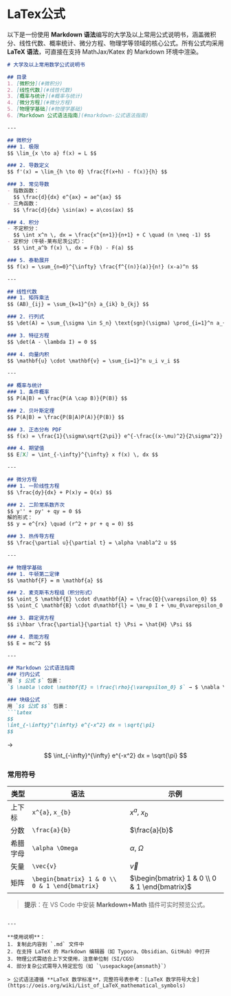 # LaTex公式

以下是一份使用 **Markdown 语法**编写的大学及以上常用公式说明书，涵盖微积分、线性代数、概率统计、微分方程、物理学等领域的核心公式。所有公式均采用 **LaTeX 语法**，可直接在支持 MathJax/Katex 的 Markdown 环境中渲染。

```markdown
# 大学及以上常用数学公式说明书

## 目录
1. [微积分](#微积分)  
2. [线性代数](#线性代数)  
3. [概率与统计](#概率与统计)  
4. [微分方程](#微分方程)  
5. [物理学基础](#物理学基础)  
6. [Markdown 公式语法指南](#markdown-公式语法指南)

---

## 微积分
### 1. 极限
$$ \lim_{x \to a} f(x) = L $$

### 2. 导数定义
$$ f'(x) = \lim_{h \to 0} \frac{f(x+h) - f(x)}{h} $$

### 3. 常见导数
- 指数函数：  
  $$ \frac{d}{dx} e^{ax} = ae^{ax} $$
- 三角函数：  
  $$ \frac{d}{dx} \sin(ax) = a\cos(ax) $$

### 4. 积分
- 不定积分：  
  $$ \int x^n \, dx = \frac{x^{n+1}}{n+1} + C \quad (n \neq -1) $$
- 定积分（牛顿-莱布尼茨公式）：  
  $$ \int_a^b f(x) \, dx = F(b) - F(a) $$

### 5. 泰勒展开
$$ f(x) = \sum_{n=0}^{\infty} \frac{f^{(n)}(a)}{n!} (x-a)^n $$

---

## 线性代数
### 1. 矩阵乘法
$$ (AB)_{ij} = \sum_{k=1}^{n} a_{ik} b_{kj} $$

### 2. 行列式
$$ \det(A) = \sum_{\sigma \in S_n} \text{sgn}(\sigma) \prod_{i=1}^n a_{i,\sigma(i)} $$

### 3. 特征方程
$$ \det(A - \lambda I) = 0 $$

### 4. 向量内积
$$ \mathbf{u} \cdot \mathbf{v} = \sum_{i=1}^n u_i v_i $$

---

## 概率与统计
### 1. 条件概率
$$ P(A|B) = \frac{P(A \cap B)}{P(B)} $$

### 2. 贝叶斯定理
$$ P(A|B) = \frac{P(B|A)P(A)}{P(B)} $$

### 3. 正态分布 PDF
$$ f(x) = \frac{1}{\sigma\sqrt{2\pi}} e^{-\frac{(x-\mu)^2}{2\sigma^2}} $$

### 4. 期望值
$$ E[X] = \int_{-\infty}^{\infty} x f(x) \, dx $$

---

## 微分方程
### 1. 一阶线性方程
$$ \frac{dy}{dx} + P(x)y = Q(x) $$

### 2. 二阶常系数齐次
$$ y'' + py' + qy = 0 $$
解的形式：  
$$ y = e^{rx} \quad (r^2 + pr + q = 0) $$

### 3. 热传导方程
$$ \frac{\partial u}{\partial t} = \alpha \nabla^2 u $$

---

## 物理学基础
### 1. 牛顿第二定律
$$ \mathbf{F} = m \mathbf{a} $$

### 2. 麦克斯韦方程组（积分形式）
$$ \oint_S \mathbf{E} \cdot d\mathbf{A} = \frac{Q}{\varepsilon_0} $$  
$$ \oint_C \mathbf{B} \cdot d\mathbf{l} = \mu_0 I + \mu_0\varepsilon_0 \frac{d}{dt}\int_S \mathbf{E} \cdot d\mathbf{A} $$

### 3. 薛定谔方程
$$ i\hbar \frac{\partial}{\partial t} \Psi = \hat{H} \Psi $$

### 4. 质能方程
$$ E = mc^2 $$

---

## Markdown 公式语法指南
### 行内公式
用 `$ 公式 $` 包裹：  
`$ \nabla \cdot \mathbf{E} = \frac{\rho}{\varepsilon_0} $` → $ \nabla \cdot \mathbf{E} = \frac{\rho}{\varepsilon_0} $

### 块级公式
用 `$$ 公式 $$` 包裹：  
```latex
$$ 
\int_{-\infty}^{\infty} e^{-x^2} dx = \sqrt{\pi} 
$$
```
→  
$$ \int_{-\infty}^{\infty} e^{-x^2} dx = \sqrt{\pi} $$

### 常用符号
| 类型       | 语法             | 示例         |
|------------|------------------|--------------|
| 上下标     | `x^{a}`, `x_{b}` | $x^{a}$, $x_{b}$ |
| 分数       | `\frac{a}{b}`    | $\frac{a}{b}$    |
| 希腊字母   | `\alpha \Omega`  | $\alpha$, $\Omega$ |
| 矢量       | `\vec{v}`        | $\vec{v}$        |
| 矩阵       | `\begin{bmatrix} 1 & 0 \\ 0 & 1 \end{bmatrix}` | $\begin{bmatrix} 1 & 0 \\ 0 & 1 \end{bmatrix}$ |

> **提示**：在 VS Code 中安装 **Markdown+Math** 插件可实时预览公式。
```

---

**使用说明**：
1. 复制此内容到 `.md` 文件中
2. 在支持 LaTeX 的 Markdown 编辑器（如 Typora、Obsidian、GitHub）中打开
3. 物理公式需结合上下文使用，注意单位制（SI/CGS）
4. 部分复杂公式需导入特定宏包（如 `\usepackage{amsmath}`）

> 公式语法遵循 **LaTeX 数学标准**，完整符号表参考：[LaTeX 数学符号大全](https://oeis.org/wiki/List_of_LaTeX_mathematical_symbols)
